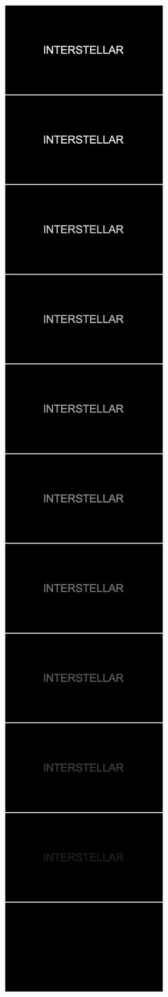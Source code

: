 ![](image001.jpg)
![](image002.jpg)
![](image003.jpg)
![](image004.jpg)
![](image005.jpg)
![](image006.jpg)
![](image007.jpg)
![](image008.jpg)
![](image009.jpg)
![](image010.jpg)
![](image011.jpg)
